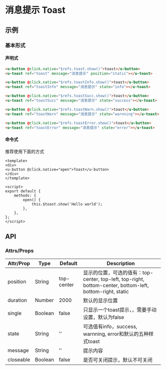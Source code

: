 # 消息提示 Toast

## 示例
### 基本形式

#### 声明式


``` html
<u-button @click.native="$refs.toast.show()">toast</u-button>
<u-toast ref="toast" message="消息提示" position="static"></u-toast>
```

``` html
<u-button @click.native="$refs.toastInfo.show()">toast</u-button>
<u-toast ref="toastInfo" message="消息提示" state="info"></u-toast>
```

``` html
<u-button @click.native="$refs.toastSucc.show()">toast</u-button>
<u-toast ref="toastSucc" message="消息提示" state="success"></u-toast>
```

``` html
<u-button @click.native="$refs.toastWarn.show()">toast</u-button>
<u-toast ref="toastWarn" message="消息提示" state="warnning"></u-toast>
```

``` html
<u-button @click.native="$refs.toastError.show()">toast</u-button>
<u-toast ref="toastError" message="消息提示" state="error"></u-toast>
```

#### 命令式
推荐使用下面的方式

``` vue
<template>
<div>
<u-button @click.native="open">Toast</u-button>
</div>
</template>

<script>
export default {
    methods: {
        open() {
            this.$toast.show('Hello world');
        },
    },
};
</script>
```


## API
### Attrs/Props

| Attr/Prop | Type | Default | Description |
| --------- | ---- | ------- | ----------- |
| position | String | top-center | 显示的位置，可选的值有：top-center, top-left, top-right, bottom-center, bottom-left, bottom-right, static |
| duration | Number | 2000 | 默认的显示位置 |
| single | Boolean | false | 只显示一个toast提示，，需要手动设置，默认为false |
| state | String | '' | 可选值有info，success, warnning, error和默认的五种样式toast |
| message | String | '' | 提示内容 |
| closeable | Boolean | false | 是否可关闭提示，默认不可关闭 |

